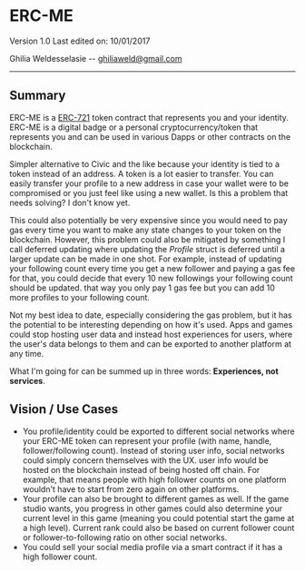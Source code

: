 # ERC-ME

Version 1.0  Last edited on: 10/01/2017

Ghilia Weldesselasie -- <a href='mailto:ghiliaweld@gmail.com'>ghiliaweld@gmail.com</a></br>

---

## Summary
ERC-ME is a [ERC-721](https://github.com/ethereum/eips/issues/721) token contract that represents you and your identity. ERC-ME is a digital badge or a personal cryptocurrency/token that represents you and can be used in various Dapps or other contracts on the blockchain.

Simpler alternative to Civic and the like because your identity is tied to a token instead of an address. A token is a lot easier to transfer. You can easily transfer your profile to a new address in case your wallet were to be compromised or you just feel like using a new wallet. Is this a problem that needs solving? I don't know yet.

This could also potentially be very expensive since you would need to pay gas every time you want to make any state changes to your token on the blockchain. However, this problem could also be mitigated by something I call deferred updating where updating the *Profile* struct is deferred until a larger update can be made in one shot. For example, instead of updating your following count every time you get a new follower and paying a gas fee for that, you could decide that every 10 new followings your following count should be updated. that way you only pay 1 gas fee but you can add 10 more profiles to your following count.

Not my best idea to date, especially considering the gas problem, but it has the potential to be interesting depending on how it's used. Apps and games could stop hosting user data and instead host experiences for users, where the user's data belongs to them and can be exported to another platform at any time.

What I'm going for can be summed up in three words: **Experiences, not services**.

## Vision / Use Cases
- You profile/identity could be exported to different social networks where your ERC-ME token can represent your profile (with name, handle, follower/following count). Instead of storing user info, social networks could simply concern themselves with the UX. user info would be hosted on the blockchain instead of being hosted off chain. For example, that means people with high follower counts on one platform wouldn't have to start from zero again on other platforms.
- Your profile can also be brought to different games as well. If the game studio wants, you progress in other games could also determine your current level in this game (meaning you could potential start the game at a high level). Current rank could also be based on current follower count or follower-to-following ratio on other social networks.
- You could sell your social media profile via a smart contract if it has a high follower count.
